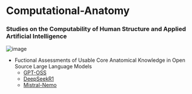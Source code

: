 # Computational-Anatomy
### Studies on the Computability of Human Structure and Applied Artificial Intelligence

![image](https://user-images.githubusercontent.com/71346897/185767485-fe8d63db-265b-4e14-b944-41e4bf9cac07.png)

- Fuctional Assessments of Usable Core Anatomical Knowledge in Open Source Large Language Models
  - [GPT-OSS](https://github.com/rtrelease/Jetson-Symbolics-Neuromorphics/blob/main/DeepSeekR1-Heart.md)
  - [DeepSeekR1](https://github.com/rtrelease/Computational-Anatomy/blob/main/DeepSeek-R1-HeartBrainCrash.md)
  - [Mistral-Nemo](https://github.com/rtrelease/Computational-Anatomy/blob/main/Mistral-NEMO.MD)
